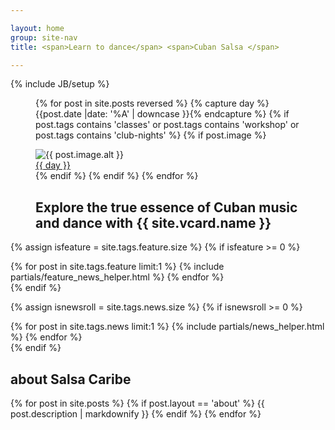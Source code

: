 ```yaml
---

layout: home
group: site-nav
title: <span>Learn to dance</span> <span>Cuban Salsa </span>

---
```

{% include JB/setup %}
<section class="section event-list">
<figure class="figure-hero">

{% for post in site.posts reversed  %}
{%  capture day %}{{post.date |date: '%A' | downcase }}{% endcapture %}
{% if post.tags contains 'classes' or post.tags contains 'workshop' or post.tags contains 'club-nights' %}
{% if post.image %}
<div class="event-header">
  <div  data-alt="{{ post.image.alt }}" data-picture class="hero">
    <div data-src="{{ post.image.small }}"></div>
    <div data-src="{{ post.image.medium }}" data-media="(min-width: 400px)"></div>
    <div data-src="{{ post.image.medium@2x }}" data-media="(min-width: 400px) and (min-device-pixel-ratio: 2.0)"></div>
    <!--[if (lt IE 9) & (!IEMobile)]>
      <div data-src="{{ post.image.medium }}"></div>
      <![endif]>-->
    <noscript>
      <img src="{{ post.image.small }}" alt="{{ post.image.alt }}"  />
    </noscript>
  </div>
  <a href="{{ post.url }}"  class="overlay">{{ day }}</a>
</div>
{% endif %}
{% endif %}
{% endfor %}

  <figaption class="figcaption">
    <h2 class="summary">Explore the true essence of Cuban music and dance <span>with {{ site.vcard.name }}</span></h2>
  </figaption>
</figure>

</section>

{% assign isfeature = site.tags.feature.size  %}
{% if isfeature >= 0  %}
  <section class="section featured">
    {% for post in site.tags.feature  limit:1 %}
      {% include partials/feature_news_helper.html %}
    {% endfor %}
  </section>
{% endif %}

{% assign isnewsroll =  site.tags.news.size  %}
{% if isnewsroll >= 0 %}
<section class="section news-roll">
  {% for post in site.tags.news limit:1  %}
    {% include partials/news_helper.html %}
  {% endfor %}
</section>
{% endif %}

<section class="section about">
  <h2 class="section-title">about Salsa Caribe</h2>
  {% for post in site.posts  %}
    {% if post.layout == 'about' %}
      {{ post.description | markdownify }}
    {% endif %}
  {% endfor %}
</section>
